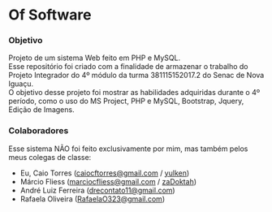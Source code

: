 # Of Software

### Objetivo

Projeto de um sistema Web feito em PHP e MySQL.\
Esse repositório foi criado com a finalidade de armazenar o trabalho do Projeto Integrador do 4º módulo da turma 381115152017.2 do Senac de Nova Iguaçu.\
O objetivo desse projeto foi mostrar as habilidades adquiridas durante o 4º período, como o uso do MS Project, PHP e MySQL, Bootstrap, Jquery, Edição de Imagens.


### Colaboradores

Esse sistema NÃO foi feito exclusivamente por mim, mas também pelos meus colegas de classe:
  
  - Eu, Caio Torres (caiocftorres@gmail.com / [yulken](https://github.com/yulken))
  - Márcio Fliess (marciocfliess@gmail.com / [zaDoktah](https://github.com/zaDoktah))
  - André Luiz Ferreira (drecontato11@gmail.com)
  - Rafaela Oliveira (RafaelaO323@gmail.com)
  

